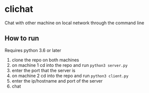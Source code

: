 # clichat
Chat with other machine on local network through the command line

## How to run
Requires python 3.6 or later
1. clone the repo on both machines
2. on machine 1 cd into the repo and run `python3 server.py`
3. enter the port that the server is
4. on machine 2 cd into the repo and run `python3 client.py`
5. enter the ip/hostname and port of the server
6. chat

